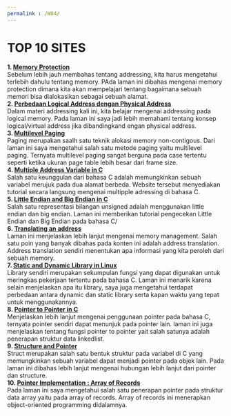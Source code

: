 ```yaml
---
permalink : /W04/
---
```


# TOP 10 SITES
**1. [Memory Protection](https://www.sciencedirect.com/topics/computer-science/memory-protection)**<br />
Sebelum lebih jauh membahas tentang addressing, kita harus mengetahui terlebih dahulu tentang memory. PAda laman ini dibahas mengenai memory protection dimana kita akan mempelajari tentang bagaimana sebuah memori bisa dialokasikan sebagai sebuah alamat.<br />
**2. [Perbedaan Logical Address dengan Physical Address](https://www.geeksforgeeks.org/logical-and-physical-address-in-operating-system/)**<br />
Dalam materi addressing kali ini, kita belajar mengenai addressing pada logical memory. Pada laman ini saya jadi lebih memahami tentang konsep logical/virtual address jika dibandingkand engan physical address.   <br />
**3. [Multilevel Paging](https://www.gatevidyalay.com/multilevel-paging-paging-in-operating-system/)**<br />
Paging merupakan saalh satu teknik alokasi memory non-contigous. Dari laman ini saya mengetahui salah satu metode paging yaitu multilevel paging. Ternyata multilevel paging sangat berguna pada case tertentu seperti ketika ukuran page table lebih besar dari frame size. <br />
**4. [Multiple Address Variable in C](https://www.codingame.com/playgrounds/14589/how-to-play-with-pointers-in-c/address-of-a-variable/)**<br />
Salah satu keunggulan dari bahasa C adalah memungkinkan sebuah variabel merujuk pada dua alamat berbeda. Website tersebut menyediakan tutorial secara langsung mengenai multipple adressing di bahasa C.<br />
**5. [Little Endian and Big Endian in C](https://cs-fundamentals.com/tech-interview/c/c-program-to-check-little-and-big-endian-architecture)**<br />
Salah satu representasi bilangan unsigned adalah menggunakan little endian dan big endian. Laman ini memberikan tutorial pengecekan Little Endian dan Big Endian pada bahasa C/<br />
**6. [Translating an address](https://www.tutorialspoint.com/operating_system/os_memory_management.htm)**<br />
 Laman ini menjelaskan lebih lanjut mengenai memory management. Salah satu poin yang banyak dibahas pada konten ini adalah address translation. Address translation sendiri menentukan apa informasi yang kita peroleh dari sebuah memory.<br />
**7. [Static and Dynamic Library in Linux](https://medium.com/swlh/linux-basics-static-libraries-vs-dynamic-libraries-a7bcf8157779)**<br />
Library sendiri merupakan sekumpulan fungsi yang dapat digunakan untuk meringkas pekerjaan tertentu pada bahasa C. Laman ini menarik karena selain menjelaskan apa itu library, saya juga mengetahui terdapat perbedaan antara dynamic dan static library serta kapan waktu yang tepat untuk menggunakannya.<br />
**8. [Pointer to Pointer in C](https://www.tutorialspoint.com/cprogramming/c_pointer_to_pointer)**<br>
Menjelaskan lebih lanjut mengenai penggunaan pointer pada bahasa C, ternyata pointer sendiri dapat menunjuk pada pointer lain. laman ini juga menjelaskan tentang fungsi pointer to pointer yait salah satunya adalah penerapan struktur data linkedlist.<br />
**9. [Structure and Pointer](https://dev.to/its_srijan/pointers-in-c-structure-and-pointer-to-pointer-2kn9)**<br />
Struct merupakan salah satu bentuk struktur pada variabel di C yang memungkinkan sebuah variabel dapat menjadi pointer pada objek lain. Pada laman ini dibahas lebih lanjut mengenai hubungan lebih lanjut dari pointer dan structure.<br />
**10. [Pointer Implementation : Array of Records](https://www.bbc.co.uk/bitesize/guides/z94wq6f/revision/3)**<br />
Pada laman ini saya mengetahui salah satu penerapan pointer pada struktur data array yaitu pada array of records. Array of records ini menerapkan object-oriented programming didalamnya.<br />
